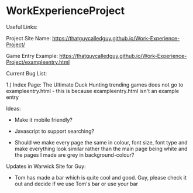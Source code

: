 # WorkExperienceProject

Useful Links:

 Project Site Name:
  https://thatguycalledguy.github.io/Work-Experience-Project/
 
 Game Entry Example:
  https://thatguycalledguy.github.io/Work-Experience-Project/exampleentry.html
 
 Current Bug List:

1.) Index Page: The Ultimate Duck Hunting trending games does not go to exampleentry.html - this is because exampleentry.html isn't an example entry

 Ideas:

- Make it mobile friendly?

- Javascript to support searching?

- Should we make every page the same in colour, font size, font type and make everything look similar rather than the main page being white and the pages I made are grey in background-colour?

Updates in Warwick Site for Guy:

- Tom has made a bar which is quite cool and good. Guy, please check it out and decide if we use Tom's bar or use your bar
